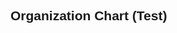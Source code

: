 <!DOCTYPE html>
<html>
<head>
<meta charset="utf-8">
<title>Test Org Chart</title>
<!-- OrgChartJS CSS & JS -->
<script src="https://cdn.balkan.app/orgchart.js"></script>
<style>
   body {
     font-family: Arial, sans-serif;
     padding: 10px;
   }
   #orgChartContainer {
     width: 100%;
     height: 600px;
   }
</style>
</head>
<body>
<h2>Organization Chart (Test)</h2>
<div id="tree"></div>
<script>

    let chart = new OrgChart("#tree", {
        // options
        nodeBinding: {
            field_0: "name"
        },
        nodes: [
            { id: 1, name: "Amber McKenzie" },
            { id: 2, pid: 1, name: "Ava Field" },
            { id: 3, pid: 1, name: "Peter Stevens" }
        ]  
    });
 
</script> 
</body>
</html>
